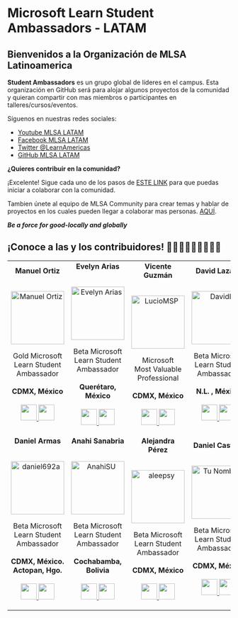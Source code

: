 # Microsoft Learn Student Ambassadors - LATAM
## Bienvenidos a la Organización de MLSA Latinoamerica
**Student Ambassadors** es un grupo global de líderes en el campus. Esta organización en GitHub será para alojar algunos proyectos de la comunidad  y quieran compartir con mas miembros o participantes en talleres/cursos/eventos.

Síguenos en nuestras redes sociales:
- [Youtube MLSA LATAM](https://www.youtube.com/channel/UCmbg8KGKWJpiyn2OHyq2iBg)
- [Facebook MLSA LATAM](https://www.facebook.com/MSFTStudentAmbassadorsAmericas)
- [Twitter @LearnAmericas](https://twitter.com/LearnAmericas)
- [GitHub MLSA LATAM](https://github.com/MLSA-LATAM)

**¿Quieres contribuir en la comunidad?**

¡Excelente!
Sigue cada uno de los pasos de [ESTE LINK](https://github.com/MLSA-LATAM/Contribute_MLSA_LATAM_Spanish) para que puedas iniciar a colaborar con la comunidad.

Tambien únete al equipo de MLSA Community para crear temas y hablar de proyectos en los cuales pueden llegar a colaborar mas personas. [AQUÍ](https://github.com/orgs/MLSA-LATAM/teams/mlsa-community).

***Be a force for good-locally and globally***
## ¡Conoce a las y los contribuidores! 👩🏻‍💻👩🏻‍💻👩🏻‍💻
<table align="center">
  <tr align="center">
    <!-- Abajo de esta linea, copia desde el <td> hasta el </td> y reemplazalo con tus datos
    <td>
      <strong>Tu Nombre</strong>
      <p align="center">
        <br>
        <a href="https://Link_de_tu_perfil_de_red_social_favorita">
          <img src="https://URL_de_tu_foto"  height="120" alt="Tu Nombre">
        </a>
      </p>
      <p align="center">
        [Hito] Microsoft<br> Learn Student Ambassador<br>
        <br><strong>CDMX, México</strong><br>
        <br>
        <a href="https://github.com/TU_USUARIO_GitHub">
          <img src="http://www.iconninja.com/files/241/825/211/round-collaboration-social-github-code-circle-network-icon.svg" width="36" height = "36"/>
        </a>
        <a href="https://www.linkedin.com/in/TU_USUARIO_linkedin/">
          <img src="http://www.iconninja.com/files/863/607/751/network-linkedin-social-connection-circular-circle-media-icon.svg" width="36" height="36"/>
        </a>
      </p>
    </td>
    -->
    <!-- Ejemplo-->
    <td>
      <strong>Manuel Ortiz</strong>
      <p align="center">
        <br>
        <a href="https://www.instagram.com/manuosmx/">
          <img src="https://avatars.githubusercontent.com/u/42986813?v=4"  height="120" alt="Manuel Ortiz">
        </a>
      </p>
      <p align="center">
        Gold Microsoft<br>Learn Student Ambassador<br>
        <br><strong>CDMX, México</strong><br>
        <br>
        <a href="https://github.com/ManuOSMx">
          <img src="http://www.iconninja.com/files/241/825/211/round-collaboration-social-github-code-circle-network-icon.svg" width="36" height = "36"/>
        </a>
        <a href="https://www.linkedin.com/in/manuosmx/">
          <img src="http://www.iconninja.com/files/863/607/751/network-linkedin-social-connection-circular-circle-media-icon.svg" width="36" height="36"/>
        </a>
      </p>
    </td>
    <td>
      <strong>Evelyn Arias</strong>
      <p align="center">
        <br>
        <a href="https://www.instagram.com/evelyn.ariasv/">
          <img src="https://avatars.githubusercontent.com/u/56201433?v=4"  height="120" alt="Evelyn Arias">
        </a>
      </p>
      <p align="center">
        Beta Microsoft<br>Learn Student Ambassador<br>
        <br><strong>Querétaro, México</strong><br>
        <br>
        <a href="https://github.com/earias12">
          <img src="http://www.iconninja.com/files/241/825/211/round-collaboration-social-github-code-circle-network-icon.svg" width="36" height = "36"/>
        </a>
        <a href="https://www.linkedin.com/in/evelynariasv/">
          <img src="http://www.iconninja.com/files/863/607/751/network-linkedin-social-connection-circular-circle-media-icon.svg" width="36" height="36"/>
        </a>
      </p>
    </td>
    <td>
      <strong>Vicente Guzmán</strong>
      <p align="center">
        <br>
        <a href="https://vicenteguzman.com/">
          <img src="https://avatars.githubusercontent.com/u/6353852?v=4"  height="120" alt="LucioMSP">
        </a>
      </p>
      <p align="center">
        Microsoft<br>Most Valuable Professional<br>
        <br><strong>CDMX, México</strong><br>
        <br>
        <a href="https://github.com/LucioMSP">
          <img src="http://www.iconninja.com/files/241/825/211/round-collaboration-social-github-code-circle-network-icon.svg" width="36" height = "36"/>
        </a>
        <a href="https://www.linkedin.com/in/vggl01/">
          <img src="http://www.iconninja.com/files/863/607/751/network-linkedin-social-connection-circular-circle-media-icon.svg" width="36" height="36"/>
        </a>
      </p>
    </td>
    <td>
      <strong>David Lazaro</strong>
      <p align="center">
        <br>
        <a href="https://www.instagram.com/davidlazarof/">
          <img src="https://avatars.githubusercontent.com/u/57787993?v=4"  height="120" alt="DavidL">
        </a>
      </p>
      <p align="center">
        Beta Microsoft<br>Learn Student Ambassador<br>
        <br><strong>N.L. , México</strong><br>
        <br>
        <a href="https://github.com/David-Lazaro-Fernandez">
          <img src="http://www.iconninja.com/files/241/825/211/round-collaboration-social-github-code-circle-network-icon.svg" width="36" height = "36"/>
        </a>
        <a href="https://www.linkedin.com/in/vggl01/">
          <img src="http://www.iconninja.com/files/863/607/751/network-linkedin-social-connection-circular-circle-media-icon.svg" width="36" height="36"/>
        </a>
      </p>
    </td>
    <!-- Justo arriba de esta línea y debajo del </td> anterior, Inserta el <td> con tus datos -->
  </tr>
  <tr align="center">
  <td>
      <strong>Daniel Armas</strong>
      <p align="center">
        <br>
        <a href="https://www.instagram.com/daniel692a/">
          <img src="https://avatars.githubusercontent.com/u/50346756?v=4"  height="120" alt="daniel692a">
        </a>
      </p>
      <p align="center">
        Beta Microsoft<br>Learn Student Ambassador</br>
        <br><strong>CDMX, México. Actopan, Hgo.</strong></br>
        </br>
        <a href="https://github.com/daniel692a">
          <img src="http://www.iconninja.com/files/241/825/211/round-collaboration-social-github-code-circle-network-icon.svg" width="36" height = "36"/>
        </a>
        <a href="https://www.linkedin.com/in/daniel692a">
          <img src="http://www.iconninja.com/files/863/607/751/network-linkedin-social-connection-circular-circle-media-icon.svg" width="36" height="36"/>
        </a>
      </p>
    </td>
    <td>
      <strong>Anahi Sanabria</strong>
      <p align="center">
        <br>
        <a href="https://www.instagram.com/anahi_s.u/">
          <img src="https://avatars.githubusercontent.com/u/81058245?v=4"  height="120" alt="AnahiSU">
        </a>
      </p>
      <p align="center">
        Beta Microsoft<br>Learn Student Ambassador<br>
        <br><strong>Cochabamba, Bolivia</strong><br>
        <br>
        <a href="https://github.com/AnahiSU">
          <img src="http://www.iconninja.com/files/241/825/211/round-collaboration-social-github-code-circle-network-icon.svg" width="36" height = "36"/>
        </a>
        <a href="https://www.linkedin.com/in/anah%C3%AD-sanabria-ugarte-5225a0211/">
          <img src="http://www.iconninja.com/files/863/607/751/network-linkedin-social-connection-circular-circle-media-icon.svg" width="36" height="36"/>
        </a>
      </p>
    </td>
    <td>
      <strong>Alejandra Pérez</strong>
      <p align="center">
        </br>
        <a href="https://twitter.com/_aleepsy">
          <img src="https://avatars.githubusercontent.com/u/7855169?v=4"  height="120" alt="aleepsy">
        </a>
      </p>
      <p align="center">
        Beta Microsoft<br> Learn Student Ambassador</br>
        <br><strong>CDMX, México</strong></br>
        </br>
        <a href="https://github.com/aleepsy">
          <img src="http://www.iconninja.com/files/241/825/211/round-collaboration-social-github-code-circle-network-icon.svg" width="36" height = "36"/>
        </a>
        <a href="https://www.linkedin.com/in/apcastillo/">
          <img src="http://www.iconninja.com/files/863/607/751/network-linkedin-social-connection-circular-circle-media-icon.svg" width="36" height="36"/>
        </a>
      </p>
    </td>
     <td>
      <strong>Daniel Castillo</strong>
      <p align="center">
        </br>
        <a href="https://www.softwareengdanielcasmx.me">
          <img src="https://avatars.githubusercontent.com/u/60952744?s=400&u=0b8c6478647af6545c574ad2fbb34308fe982ca6&v=4"  height="120" alt="Tu Nombre">
        </a>
      </p>
      <p align="center">
        Beta Microsoft<br> Learn Student Ambassador</br>
        <br><strong>CDMX, México</strong></br>
        </br>
        <a href="https://github.com/AMCDanyMX">
          <img src="http://www.iconninja.com/files/241/825/211/round-collaboration-social-github-code-circle-network-icon.svg" width="36" height = "36"/>
        </a>
        <a href="https://www.linkedin.com/in/danielmcastillo/">
          <img src="http://www.iconninja.com/files/863/607/751/network-linkedin-social-connection-circular-circle-media-icon.svg" width="36" height="36"/>
        </a>
      </p>
    </td>
  </tr>
  <!-- P.D: Si ya son 4 personas en una fila, agregar otro <tr align="center"></tr> justo arriba de esta linea y seguir los mismas instrucciones de los <td>. Para que no se vea amontonado. -->
</table>
